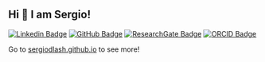 ## Hi 👋 I am Sergio!

[![Linkedin Badge](https://img.shields.io/badge/LinkedIn-000?logo=linkedin&logoColor=0A66C2)](https://www.linkedin.com/in/sergiodlash/)
[![GitHub Badge](https://img.shields.io/badge/GitHub-000?logo=github&logoColor=0A66C2)](https://github.com/sergiodlash)
[![ResearchGate Badge](https://img.shields.io/badge/ResearchGate-00CCBB?logo=researchgate&logoColor=white)](https://www.researchgate.net/profile/Sergio-De-Las-Heras)
[![ORCID Badge](https://img.shields.io/badge/ORCID-A6CE39?logo=orcid&logoColor=white)](https://orcid.org/0009-0007-8718-922X)

Go to [sergiodlash.github.io](https://sergiodlash.github.io) to see more!
